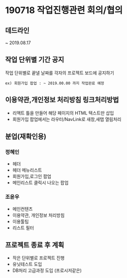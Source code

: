 # 190718 작업진행관련 회의/협의
## 데드라인
~ 2019.08.17

## 작업 단위별 기간 공지
작업 단위별로 끝낼 날짜를 각자의 프로젝트 보드에 공지하기
~~~
ex) 회원가입 팝업 : ~ 2019.00.00 까지 작업완료 예정
~~~

## 이용약관,개인정보 처리방침 링크처리방법
- 리액트 틀을 만들어 해당 페이지의 HTML 텍스트만 삽입
- 회원가입 팝업에서는 라우터/NavLink로 새창,새탭 열림처리

## 분업(재확인용)
### 정혜인
- 헤더
- 헤더 메뉴리스트
- 회원가입,로그인 팝업
- 메인리스트 클릭시 나오는 팝업

### 조윤우
- 메인컨텐츠
- 이용약관, 개인정보 처리방침
- 이용툴팁
- 리스트 필터

## 프로젝트 종료 후 계획
- 작은 단위별로 프로젝트 진행
- 유닛테스트 도입
- DB처리 고급과정 도입 (프로시저같은)